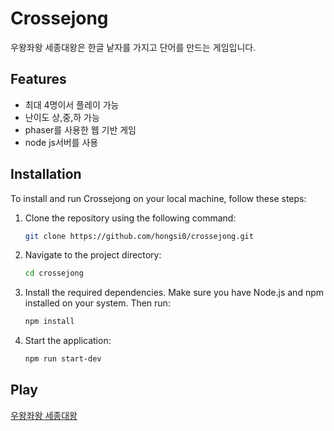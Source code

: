 # Crossejong

우왕좌왕 세종대왕은 한글 낱자를 가지고 단어를 만드는 게임입니다.

## Features

- 최대 4명이서 플레이 가능
- 난이도 상,중,하 가능
- phaser를 사용한 웹 기반 게임
- node js서버를 사용

## Installation

To install and run Crossejong on your local machine, follow these steps:

1. Clone the repository using the following command:
    ```bash
    git clone https://github.com/hongsi0/crossejong.git
    ```
2. Navigate to the project directory:
    ```bash
    cd crossejong
    ```
3. Install the required dependencies. Make sure you have Node.js and npm installed on your system. Then run:
    ```bash
    npm install
    ```
4. Start the application:
    ```bash
    npm run start-dev
    ```
    
## Play
[우왕좌왕 세종대왕](game.crossejong.io)
